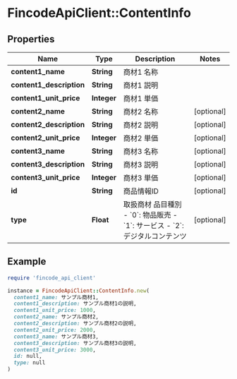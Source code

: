 # FincodeApiClient::ContentInfo

## Properties

| Name | Type | Description | Notes |
| ---- | ---- | ----------- | ----- |
| **content1_name** | **String** | 商材1 名称  |  |
| **content1_description** | **String** | 商材1 説明  |  |
| **content1_unit_price** | **Integer** | 商材1 単価  |  |
| **content2_name** | **String** | 商材2 名称  | [optional] |
| **content2_description** | **String** | 商材2 説明  | [optional] |
| **content2_unit_price** | **Integer** | 商材2 単価  | [optional] |
| **content3_name** | **String** | 商材3 名称  | [optional] |
| **content3_description** | **String** | 商材3 説明  | [optional] |
| **content3_unit_price** | **Integer** | 商材3 単価  | [optional] |
| **id** | **String** | 商品情報ID  | [optional] |
| **type** | **Float** | 取扱商材 品目種別  - &#x60;0&#x60;: 物品販売 - &#x60;1&#x60;: サービス - &#x60;2&#x60;: デジタルコンテンツ  | [optional] |

## Example

```ruby
require 'fincode_api_client'

instance = FincodeApiClient::ContentInfo.new(
  content1_name: サンプル商材1,
  content1_description: サンプル商材1の説明,
  content1_unit_price: 1000,
  content2_name: サンプル商材2,
  content2_description: サンプル商材2の説明,
  content2_unit_price: 2000,
  content3_name: サンプル商材3,
  content3_description: サンプル商材3の説明,
  content3_unit_price: 3000,
  id: null,
  type: null
)
```

